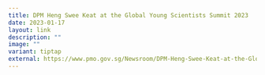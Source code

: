 ```yaml
---
title: DPM Heng Swee Keat at the Global Young Scientists Summit 2023
date: 2023-01-17
layout: link
description: ""
image: ""
variant: tiptap
external: https://www.pmo.gov.sg/Newsroom/DPM-Heng-Swee-Keat-at-the-Global-Young-Scientists-Summit-2023
---
```

